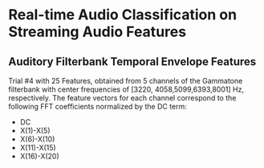 # Real-time Audio Classification on Streaming Audio Features

## Auditory Filterbank Temporal Envelope Features
Trial #4 with 25 Features, obtained from 5 channels of the Gammatone filterbank with center frequencies of [3220, 4058,5099,6393,8001] Hz, respectively.
The feature vectors for each channel correspond to the following FFT coefficients normalized by the DC term:
-   DC
-  X(1)-X(5)
- X(6)-X(10)
-  X(11)-X(15)
-   X(16)-X(20)

